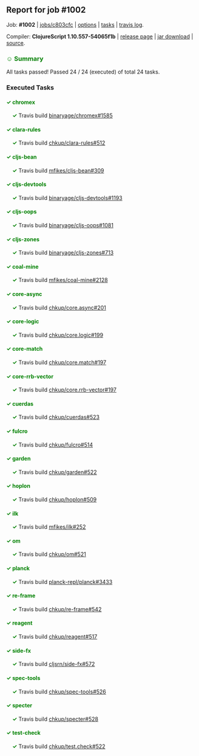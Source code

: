 ## Report for job #1002

Job: **#1002** | [jobs/c803cfc](https://github.com/cljs-oss/canary/commit/c803cfc7ca1ae7d38cfe23285ed61ecd13be9659) | [options](options.edn) | [tasks](tasks.edn) | [travis log](https://travis-ci.org/cljs-oss/canary/builds/555156982).

Compiler: **ClojureScript 1.10.557-54065f1b** | [release page](https://github.com/cljs-oss/canary/releases/tag/r1.10.557-54065f1b) | [jar download](https://github.com/cljs-oss/canary/releases/download/r1.10.557-54065f1b/clojurescript-1.10.557-54065f1b.jar) | [source](https://github.com/mfikes/clojurescript/commit/54065f1bb1d2292d53bf35d9fa8d204e47e4d9f4).

### <b style='color:green'>☺ Summary</b>

All tasks passed! Passed 24 / 24 (executed) of total 24 tasks.

### Executed Tasks

#### <b style='color:green'>&#x2713; chromex</b>
&nbsp;&nbsp;&nbsp;&nbsp;<b style='color:green'>&#x2713;</b> Travis build [binaryage/chromex#1585](https://travis-ci.org/binaryage/chromex/builds/555157531)<br>

#### <b style='color:green'>&#x2713; clara-rules</b>
&nbsp;&nbsp;&nbsp;&nbsp;<b style='color:green'>&#x2713;</b> Travis build [chkup/clara-rules#512](https://travis-ci.org/chkup/clara-rules/builds/555157533)<br>

#### <b style='color:green'>&#x2713; cljs-bean</b>
&nbsp;&nbsp;&nbsp;&nbsp;<b style='color:green'>&#x2713;</b> Travis build [mfikes/cljs-bean#309](https://travis-ci.org/mfikes/cljs-bean/builds/555157535)<br>

#### <b style='color:green'>&#x2713; cljs-devtools</b>
&nbsp;&nbsp;&nbsp;&nbsp;<b style='color:green'>&#x2713;</b> Travis build [binaryage/cljs-devtools#1193](https://travis-ci.org/binaryage/cljs-devtools/builds/555157537)<br>

#### <b style='color:green'>&#x2713; cljs-oops</b>
&nbsp;&nbsp;&nbsp;&nbsp;<b style='color:green'>&#x2713;</b> Travis build [binaryage/cljs-oops#1081](https://travis-ci.org/binaryage/cljs-oops/builds/555157539)<br>

#### <b style='color:green'>&#x2713; cljs-zones</b>
&nbsp;&nbsp;&nbsp;&nbsp;<b style='color:green'>&#x2713;</b> Travis build [binaryage/cljs-zones#713](https://travis-ci.org/binaryage/cljs-zones/builds/555157543)<br>

#### <b style='color:green'>&#x2713; coal-mine</b>
&nbsp;&nbsp;&nbsp;&nbsp;<b style='color:green'>&#x2713;</b> Travis build [mfikes/coal-mine#2128](https://travis-ci.org/mfikes/coal-mine/builds/555157547)<br>

#### <b style='color:green'>&#x2713; core-async</b>
&nbsp;&nbsp;&nbsp;&nbsp;<b style='color:green'>&#x2713;</b> Travis build [chkup/core.async#201](https://travis-ci.org/chkup/core.async/builds/555157545)<br>

#### <b style='color:green'>&#x2713; core-logic</b>
&nbsp;&nbsp;&nbsp;&nbsp;<b style='color:green'>&#x2713;</b> Travis build [chkup/core.logic#199](https://travis-ci.org/chkup/core.logic/builds/555157553)<br>

#### <b style='color:green'>&#x2713; core-match</b>
&nbsp;&nbsp;&nbsp;&nbsp;<b style='color:green'>&#x2713;</b> Travis build [chkup/core.match#197](https://travis-ci.org/chkup/core.match/builds/555157563)<br>

#### <b style='color:green'>&#x2713; core-rrb-vector</b>
&nbsp;&nbsp;&nbsp;&nbsp;<b style='color:green'>&#x2713;</b> Travis build [chkup/core.rrb-vector#197](https://travis-ci.org/chkup/core.rrb-vector/builds/555157557)<br>

#### <b style='color:green'>&#x2713; cuerdas</b>
&nbsp;&nbsp;&nbsp;&nbsp;<b style='color:green'>&#x2713;</b> Travis build [chkup/cuerdas#523](https://travis-ci.org/chkup/cuerdas/builds/555157561)<br>

#### <b style='color:green'>&#x2713; fulcro</b>
&nbsp;&nbsp;&nbsp;&nbsp;<b style='color:green'>&#x2713;</b> Travis build [chkup/fulcro#514](https://travis-ci.org/chkup/fulcro/builds/555157565)<br>

#### <b style='color:green'>&#x2713; garden</b>
&nbsp;&nbsp;&nbsp;&nbsp;<b style='color:green'>&#x2713;</b> Travis build [chkup/garden#522](https://travis-ci.org/chkup/garden/builds/555157753)<br>

#### <b style='color:green'>&#x2713; hoplon</b>
&nbsp;&nbsp;&nbsp;&nbsp;<b style='color:green'>&#x2713;</b> Travis build [chkup/hoplon#509](https://travis-ci.org/chkup/hoplon/builds/555157728)<br>

#### <b style='color:green'>&#x2713; ilk</b>
&nbsp;&nbsp;&nbsp;&nbsp;<b style='color:green'>&#x2713;</b> Travis build [mfikes/ilk#252](https://travis-ci.org/mfikes/ilk/builds/555157601)<br>

#### <b style='color:green'>&#x2713; om</b>
&nbsp;&nbsp;&nbsp;&nbsp;<b style='color:green'>&#x2713;</b> Travis build [chkup/om#521](https://travis-ci.org/chkup/om/builds/555157670)<br>

#### <b style='color:green'>&#x2713; planck</b>
&nbsp;&nbsp;&nbsp;&nbsp;<b style='color:green'>&#x2713;</b> Travis build [planck-repl/planck#3433](https://travis-ci.org/planck-repl/planck/builds/555157761)<br>

#### <b style='color:green'>&#x2713; re-frame</b>
&nbsp;&nbsp;&nbsp;&nbsp;<b style='color:green'>&#x2713;</b> Travis build [chkup/re-frame#542](https://travis-ci.org/chkup/re-frame/builds/555157755)<br>

#### <b style='color:green'>&#x2713; reagent</b>
&nbsp;&nbsp;&nbsp;&nbsp;<b style='color:green'>&#x2713;</b> Travis build [chkup/reagent#517](https://travis-ci.org/chkup/reagent/builds/555157719)<br>

#### <b style='color:green'>&#x2713; side-fx</b>
&nbsp;&nbsp;&nbsp;&nbsp;<b style='color:green'>&#x2713;</b> Travis build [cljsrn/side-fx#572](https://travis-ci.org/cljsrn/side-fx/builds/555157730)<br>

#### <b style='color:green'>&#x2713; spec-tools</b>
&nbsp;&nbsp;&nbsp;&nbsp;<b style='color:green'>&#x2713;</b> Travis build [chkup/spec-tools#526](https://travis-ci.org/chkup/spec-tools/builds/555157743)<br>

#### <b style='color:green'>&#x2713; specter</b>
&nbsp;&nbsp;&nbsp;&nbsp;<b style='color:green'>&#x2713;</b> Travis build [chkup/specter#528](https://travis-ci.org/chkup/specter/builds/555157746)<br>

#### <b style='color:green'>&#x2713; test-check</b>
&nbsp;&nbsp;&nbsp;&nbsp;<b style='color:green'>&#x2713;</b> Travis build [chkup/test.check#522](https://travis-ci.org/chkup/test.check/builds/555157773)<br>